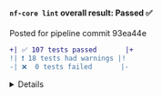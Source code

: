 
#### `nf-core lint` overall result: Passed :white_check_mark:

Posted for pipeline commit 93ea44e

```diff
+| ✅ 107 tests passed       |+
!| ❗ 18 tests had warnings |!
-| ❌  0 tests failed       |-
```

<details>

### :heavy_exclamation_mark: Test warnings:

* [Test #4](https://nf-co.re/errors#4) - Config `process.container` looks wrong. Should be `nfcore/dualrnaseq:dev` but is `dualrnaseq/dualrnaseq:dev`
* [Test #5](https://nf-co.re/errors#5) - GitHub Actions AWS full test should test full datasets: `./.github/workflows/awsfulltest.yml`
* [Test #6](https://nf-co.re/errors#6) - Found a bioconda environment.yml file but no badge in the README
* [Test #8](https://nf-co.re/errors#8) - Conda package is not latest available: `bioconda::samtools=1.9`, `1.11` available
* [Test #8](https://nf-co.re/errors#8) - Conda package is not latest available: `bioconda::STAR=2.7.3a`, `2.7.6a` available
* [Test #8](https://nf-co.re/errors#8) - Conda package is not latest available: `bioconda::multiqc=1.8`, `1.9` available
* [Test #8](https://nf-co.re/errors#8) - Conda package is not latest available: `conda-forge::python=3.7.6`, `3.9.0` available
* [Test #8](https://nf-co.re/errors#8) - Conda package is not latest available: `conda-forge::markdown=3.1.1`, `3.3.3` available
* [Test #8](https://nf-co.re/errors#8) - Conda package is not latest available: `conda-forge::pymdown-extensions=6.0`, `8.0.1` available
* [Test #8](https://nf-co.re/errors#8) - Conda package is not latest available: `pip=20.0.2`, `20.2.4` available
* [Test #8](https://nf-co.re/errors#8) - PyPi package is not latest available: 1.76, 1.78 available
* [Test #8](https://nf-co.re/errors#8) - PyPi package is not latest available: 1.18.2, 1.19.3 available
* [Test #8](https://nf-co.re/errors#8) - PyPi package is not latest available: 1.0.2, 1.1.3 available
* [Test #8](https://nf-co.re/errors#8) - PyPi package is not latest available: 0.15.4, 0.16.0.1 available
* [Test #8](https://nf-co.re/errors#8) - PyPi package is not latest available: 2.8, 2.10 available
* [Test #8](https://nf-co.re/errors#8) - PyPi package is not latest available: 3.1.1, 3.3.2 available
* [Test #8](https://nf-co.re/errors#8) - PyPi package is not latest available: 0.10.0, 0.11.0 available
* [Test #10](https://nf-co.re/errors#10) - TODO string found in `original_ci_yml_file_docker`: _You can customise CI pipeline run tests as required_

### :white_check_mark: Tests passed:

* [Test #1](https://nf-co.re/errors#1) - File found: `nextflow.config`
* [Test #1](https://nf-co.re/errors#1) - File found: `nextflow_schema.json`
* [Test #1](https://nf-co.re/errors#1) - File found: `LICENSE` or `LICENSE.md` or `LICENCE` or `LICENCE.md`
* [Test #1](https://nf-co.re/errors#1) - File found: `README.md`
* [Test #1](https://nf-co.re/errors#1) - File found: `CHANGELOG.md`
* [Test #1](https://nf-co.re/errors#1) - File found: `docs/README.md`
* [Test #1](https://nf-co.re/errors#1) - File found: `docs/output.md`
* [Test #1](https://nf-co.re/errors#1) - File found: `docs/usage.md`
* [Test #1](https://nf-co.re/errors#1) - File found: `.github/workflows/branch.yml`
* [Test #1](https://nf-co.re/errors#1) - File found: `.github/workflows/ci.yml`
* [Test #1](https://nf-co.re/errors#1) - File found: `.github/workflows/linting.yml`
* [Test #1](https://nf-co.re/errors#1) - File found: `main.nf`
* [Test #1](https://nf-co.re/errors#1) - File found: `environment.yml`
* [Test #1](https://nf-co.re/errors#1) - File found: `Dockerfile`
* [Test #1](https://nf-co.re/errors#1) - File found: `conf/base.config`
* [Test #1](https://nf-co.re/errors#1) - File found: `.github/workflows/awstest.yml`
* [Test #1](https://nf-co.re/errors#1) - File found: `.github/workflows/awsfulltest.yml`
* [Test #1](https://nf-co.re/errors#1) - File not found check: `Singularity`
* [Test #1](https://nf-co.re/errors#1) - File not found check: `parameters.settings.json`
* [Test #1](https://nf-co.re/errors#1) - File not found check: `bin/markdown_to_html.r`
* [Test #1](https://nf-co.re/errors#1) - File not found check: `.travis.yml`
* [Test #3](https://nf-co.re/errors#3) - Licence check passed
* [Test #2](https://nf-co.re/errors#2) - Dockerfile check passed
* [Test #4](https://nf-co.re/errors#4) - Config variable found: `manifest.name`
* [Test #4](https://nf-co.re/errors#4) - Config variable found: `manifest.nextflowVersion`
* [Test #4](https://nf-co.re/errors#4) - Config variable found: `manifest.description`
* [Test #4](https://nf-co.re/errors#4) - Config variable found: `manifest.version`
* [Test #4](https://nf-co.re/errors#4) - Config variable found: `manifest.homePage`
* [Test #4](https://nf-co.re/errors#4) - Config variable found: `timeline.enabled`
* [Test #4](https://nf-co.re/errors#4) - Config variable found: `trace.enabled`
* [Test #4](https://nf-co.re/errors#4) - Config variable found: `report.enabled`
* [Test #4](https://nf-co.re/errors#4) - Config variable found: `dag.enabled`
* [Test #4](https://nf-co.re/errors#4) - Config variable found: `process.cpus`
* [Test #4](https://nf-co.re/errors#4) - Config variable found: `process.memory`
* [Test #4](https://nf-co.re/errors#4) - Config variable found: `process.time`
* [Test #4](https://nf-co.re/errors#4) - Config variable found: `params.outdir`
* [Test #4](https://nf-co.re/errors#4) - Config variable found: `params.input`
* [Test #4](https://nf-co.re/errors#4) - Config variable found: `manifest.mainScript`
* [Test #4](https://nf-co.re/errors#4) - Config variable found: `timeline.file`
* [Test #4](https://nf-co.re/errors#4) - Config variable found: `trace.file`
* [Test #4](https://nf-co.re/errors#4) - Config variable found: `report.file`
* [Test #4](https://nf-co.re/errors#4) - Config variable found: `dag.file`
* [Test #4](https://nf-co.re/errors#4) - Config variable found: `process.container`
* [Test #4](https://nf-co.re/errors#4) - Config variable (correctly) not found: `params.version`
* [Test #4](https://nf-co.re/errors#4) - Config variable (correctly) not found: `params.nf_required_version`
* [Test #4](https://nf-co.re/errors#4) - Config variable (correctly) not found: `params.container`
* [Test #4](https://nf-co.re/errors#4) - Config variable (correctly) not found: `params.singleEnd`
* [Test #4](https://nf-co.re/errors#4) - Config variable (correctly) not found: `params.igenomesIgnore`
* [Test #4](https://nf-co.re/errors#4) - Config `timeline.enabled` had correct value: `true`
* [Test #4](https://nf-co.re/errors#4) - Config `report.enabled` had correct value: `true`
* [Test #4](https://nf-co.re/errors#4) - Config `trace.enabled` had correct value: `true`
* [Test #4](https://nf-co.re/errors#4) - Config `dag.enabled` had correct value: `true`
* [Test #4](https://nf-co.re/errors#4) - Config `manifest.name` began with `nf-core/`
* [Test #4](https://nf-co.re/errors#4) - Config variable `manifest.homePage` began with https://github.com/nf-core/
* [Test #4](https://nf-co.re/errors#4) - Config `dag.file` ended with `.svg`
* [Test #4](https://nf-co.re/errors#4) - Config variable `manifest.nextflowVersion` started with >= or !>=
* [Test #4](https://nf-co.re/errors#4) - Config `manifest.version` ends in `dev`: `'1.0dev'`
* [Test #5](https://nf-co.re/errors#5) - GitHub Actions 'branch' workflow is triggered for PRs to master: `./.github/workflows/branch.yml`
* [Test #5](https://nf-co.re/errors#5) - GitHub Actions 'branch' workflow looks good: `./.github/workflows/branch.yml`
* [Test #5](https://nf-co.re/errors#5) - GitHub Actions CI is triggered on expected events: `./.github/workflows/ci.yml`
* [Test #5](https://nf-co.re/errors#5) - CI is building the correct docker image: `docker build --no-cache . -t dualrnaseq/dualrnaseq:dev`
* [Test #5](https://nf-co.re/errors#5) - CI is pulling the correct docker image: docker pull dualrnaseq/dualrnaseq:dev
* [Test #5](https://nf-co.re/errors#5) - CI is tagging docker image correctly: docker tag dualrnaseq/dualrnaseq:dev dualrnaseq/dualrnaseq:dev
* [Test #5](https://nf-co.re/errors#5) - Continuous integration checks minimum NF version: `./.github/workflows/ci.yml`
* [Test #5](https://nf-co.re/errors#5) - GitHub Actions linting workflow is triggered on PR and push: `./.github/workflows/linting.yml`
* [Test #5](https://nf-co.re/errors#5) - Continuous integration runs Markdown lint Tests: `./.github/workflows/linting.yml`
* [Test #5](https://nf-co.re/errors#5) - Continuous integration runs nf-core lint Tests: `./.github/workflows/linting.yml`
* [Test #5](https://nf-co.re/errors#5) - GitHub Actions AWS test is triggered on workflow_dispatch: `./.github/workflows/awstest.yml`
* [Test #5](https://nf-co.re/errors#5) - GitHub Actions AWS full test is triggered only on published release and workflow_dispatch: `./.github/workflows/awsfulltest.yml`
* [Test #6](https://nf-co.re/errors#6) - README Nextflow minimum version badge matched config. Badge: `19.10.0`, Config: `19.10.0`
* [Test #8](https://nf-co.re/errors#8) - Conda environment name was correct (nf-core-dualrnaseq-1.0dev)
* [Test #8](https://nf-co.re/errors#8) - Conda dependency had pinned version number: `bioconda::fastqc=0.11.9`
* [Test #8](https://nf-co.re/errors#8) - Conda package is latest available: `bioconda::fastqc=0.11.9`
* [Test #8](https://nf-co.re/errors#8) - Conda dependency had pinned version number: `bioconda::samtools=1.9`
* [Test #8](https://nf-co.re/errors#8) - Conda dependency had pinned version number: `bioconda::salmon=1.3.0`
* [Test #8](https://nf-co.re/errors#8) - Conda package is latest available: `bioconda::salmon=1.3.0`
* [Test #8](https://nf-co.re/errors#8) - Conda dependency had pinned version number: `bioconda::STAR=2.7.3a`
* [Test #8](https://nf-co.re/errors#8) - Conda dependency had pinned version number: `bioconda::gffread=0.12.1`
* [Test #8](https://nf-co.re/errors#8) - Conda package is latest available: `bioconda::gffread=0.12.1`
* [Test #8](https://nf-co.re/errors#8) - Conda dependency had pinned version number: `bioconda::multiqc=1.8`
* [Test #8](https://nf-co.re/errors#8) - Conda dependency had pinned version number: `bioconda::htseq=0.12.4`
* [Test #8](https://nf-co.re/errors#8) - Conda package is latest available: `bioconda::htseq=0.12.4`
* [Test #8](https://nf-co.re/errors#8) - Conda dependency had pinned version number: `bioconda::bioconductor-rtracklayer=1.48.0`
* [Test #8](https://nf-co.re/errors#8) - Conda package is latest available: `bioconda::bioconductor-rtracklayer=1.48.0`
* [Test #8](https://nf-co.re/errors#8) - Conda dependency had pinned version number: `bioconda::bioconductor-tximport=1.16.0`
* [Test #8](https://nf-co.re/errors#8) - Conda package is latest available: `bioconda::bioconductor-tximport=1.16.0`
* [Test #8](https://nf-co.re/errors#8) - Conda dependency had pinned version number: `conda-forge::python=3.7.6`
* [Test #8](https://nf-co.re/errors#8) - Conda dependency had pinned version number: `conda-forge::r-plyr=1.8.6`
* [Test #8](https://nf-co.re/errors#8) - Conda package is latest available: `conda-forge::r-plyr=1.8.6`
* [Test #8](https://nf-co.re/errors#8) - Conda dependency had pinned version number: `conda-forge::markdown=3.1.1`
* [Test #8](https://nf-co.re/errors#8) - Conda dependency had pinned version number: `conda-forge::pymdown-extensions=6.0`
* [Test #8](https://nf-co.re/errors#8) - Conda dependency had pinned version number: `agbiome::bbtools=37.62`
* [Test #8](https://nf-co.re/errors#8) - Conda package is latest available: `agbiome::bbtools=37.62`
* [Test #8](https://nf-co.re/errors#8) - Conda dependency had pinned version number: `pip=20.0.2`
* [Test #8](https://nf-co.re/errors#8) - Pip dependency had pinned version number: biopython==1.76
* [Test #8](https://nf-co.re/errors#8) - Pip dependency had pinned version number: numpy==1.18.2
* [Test #8](https://nf-co.re/errors#8) - Pip dependency had pinned version number: pandas==1.0.2
* [Test #8](https://nf-co.re/errors#8) - Pip dependency had pinned version number: pysam==0.15.4
* [Test #8](https://nf-co.re/errors#8) - Pip dependency had pinned version number: cutadapt==2.8
* [Test #8](https://nf-co.re/errors#8) - Pip dependency had pinned version number: matplotlib==3.1.1
* [Test #8](https://nf-co.re/errors#8) - Pip dependency had pinned version number: seaborn==0.10.0
* [Test #9](https://nf-co.re/errors#9) - Found all expected strings in Dockerfile file
* [Test #12](https://nf-co.re/errors#12) - Name adheres to nf-core convention
* [Test #13](https://nf-co.re/errors#13) - Did not find any cookiecutter template strings (128 files)
* [Test #14](https://nf-co.re/errors#14) - Schema lint passed
* [Test #14](https://nf-co.re/errors#14) - Schema title + description lint passed
* [Test #15](https://nf-co.re/errors#15) - Schema matched params returned from nextflow config

### Run details:

* nf-core/tools version 1.11
* Run at `2020-10-29 20:59:36`

</details>
